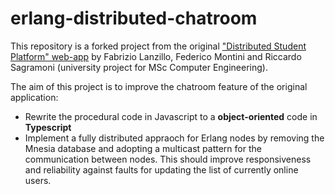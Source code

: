 # erlang-distributed-chatroom

This repository is a forked project from the original ["Distributed Student Platform" web-app](https://github.com/RiccardoSagramoni/distributed-student-platform) by Fabrizio Lanzillo, Federico Montini and Riccardo Sagramoni (university project for MSc Computer Engineering).

The aim of this project is to improve the chatroom feature of the original application:

- Rewrite the procedural code in Javascript to a **object-oriented** code in **Typescript**
- Implement a fully distributed appraoch for Erlang nodes by removing the Mnesia database and adopting a multicast pattern for the communication between nodes. This should improve responsiveness and reliability against faults for updating the list of currently online users.
